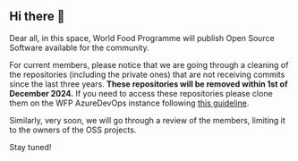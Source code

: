 ## Hi there 👋

Dear all,
in this space, World Food Programme will publish Open Source Software available for the community.

For current members, please notice that we are going through a cleaning of the repositories (including the private ones) that are not receiving commits since the last three years. **These repositories will be removed within 1st of December 2024.** If you need to access these repositories please clone them on the WFP AzureDevOps instance following [this guideline](https://newgo.wfp.org/services/azure-devops).

Similarly, very soon, we will go through a review of the members, limiting it to the owners of the OSS projects.

Stay tuned!
